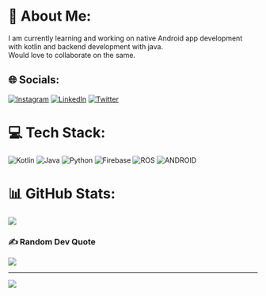 # 💫 About Me:
I am currently learning and working on native Android app development with kotlin and backend development with java.<br>Would love to collaborate on the same.


## 🌐 Socials:
[![Instagram](https://img.shields.io/badge/Instagram-%23E4405F.svg?logo=Instagram&logoColor=white)](https://instagram.com/sh1._71) [![LinkedIn](https://img.shields.io/badge/LinkedIn-%230077B5.svg?logo=linkedin&logoColor=white)](https://www.linkedin.com/m/in/sh171) [![Twitter](https://img.shields.io/badge/Twitter-%231DA1F2.svg?logo=Twitter&logoColor=white)](https://twitter.com/ShivanshTariyal) 

# 💻 Tech Stack:
![Kotlin](https://img.shields.io/badge/kotlin-%230095D5.svg?style=for-the-badge&logo=kotlin&logoColor=white) ![Java](https://img.shields.io/badge/java-%23ED8B00.svg?style=for-the-badge&logo=java&logoColor=white) ![Python](https://img.shields.io/badge/python-3670A0?style=for-the-badge&logo=python&logoColor=ffdd54) ![Firebase](https://img.shields.io/badge/firebase-%23039BE5.svg?style=for-the-badge&logo=firebase) ![ROS](https://img.shields.io/badge/ros-%230A0FF9.svg?style=for-the-badge&logo=ros&logoColor=white) ![ANDROID](https://img.shields.io/badge/android-%2320232a.svg?style=for-the-badge&logo=android&logoColor=%a4c639) 
# 📊 GitHub Stats:
![](https://github-readme-streak-stats.herokuapp.com/?user=Shivansh771&theme=tokyonight&hide_border=false)<br/>



### ✍️ Random Dev Quote
![](https://quotes-github-readme.vercel.app/api?type=horizontal&theme=radical)

---
[![](https://visitcount.itsvg.in/api?id=Shivansh771&icon=0&color=0)](https://visitcount.itsvg.in)

<!-- Proudly created with GPRM ( https://gprm.itsvg.in ) -->

